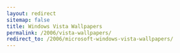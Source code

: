 ```yaml
---
layout: redirect
sitemap: false
title: Windows Vista Wallpapers
permalink: /2006/vista-wallpapers/
redirect_to: /2006/microsoft-windows-vista-wallpapers/
---
```

